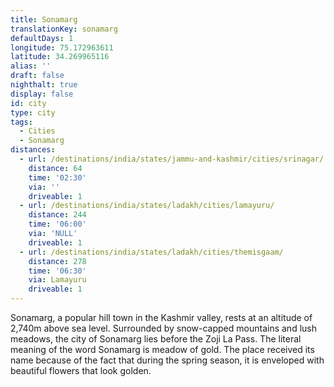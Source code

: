 ```yaml
---
title: Sonamarg
translationKey: sonamarg
defaultDays: 1
longitude: 75.172963611
latitude: 34.269965116
alias: ''
draft: false
nighthalt: true
display: false
id: city
type: city
tags:
  - Cities
  - Sonamarg
distances:
  - url: /destinations/india/states/jammu-and-kashmir/cities/srinagar/
    distance: 64
    time: '02:30'
    via: ''
    driveable: 1
  - url: /destinations/india/states/ladakh/cities/lamayuru/
    distance: 244
    time: '06:00'
    via: 'NULL'
    driveable: 1
  - url: /destinations/india/states/ladakh/cities/themisgaam/
    distance: 278
    time: '06:30'
    via: Lamayuru
    driveable: 1
---
```






















Sonamarg, a popular hill town in the Kashmir valley, rests at an altitude of 2,740m above sea level. Surrounded by snow-capped mountains and lush meadows, the city of Sonamarg lies before the Zoji La Pass. The literal meaning of the word Sonamarg is meadow of gold. The place received its name because of the fact that during the spring season, it is enveloped with beautiful flowers that look golden.